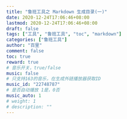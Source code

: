 ```yaml
---
title: "鲁班工具之 Markdown 生成目录(一)"
date: 2020-12-24T17:06:46+08:00
lastmod: 2020-12-24T17:06:46+08:00
draft: false
tags: ["工具", "鲁班工具", "toc", "markdown"]
categories: ["鲁班工具"]
author: "百里"
comment: false
toc: true
reward: true
# 音乐开关，true/false
music: false
# 只支持163的音乐，在生成外链播放器获取ID
music_id: "22748787"
# 是否自动播放 1是，0否
music_auto: 1
# weight: 1
# description: ""
---
```



